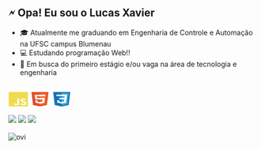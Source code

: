 <h2>🗲 Opa! Eu sou o Lucas Xavier</h2>
  
  - 🎓 Atualmente me graduando em Engenharia de Controle e Automação na UFSC campus Blumenau 
  - 💻 Estudando programação Web!! 
  - 🔭 Em busca do primeiro estágio e/ou vaga na área de tecnologia e engenharia 
  
<div style="display: inline_block"><br>
  <img align="center" alt="Lucas-Js" height="30" width="40" src="https://raw.githubusercontent.com/devicons/devicon/master/icons/javascript/javascript-plain.svg">
  <img align="center" alt="Lucas-HTML" height="30" width="40" src="https://raw.githubusercontent.com/devicons/devicon/master/icons/html5/html5-original.svg">
  <img align="center" alt="Lucas-CSS" height="30" width="40" src="https://raw.githubusercontent.com/devicons/devicon/master/icons/css3/css3-original.svg"> 
</div><br> 
  
  
  
  
<div>
  <a href="https://www.instagram.com/lucasxavsk8/" target="_blank"><img src="https://img.shields.io/badge/-Instagram-%23E4405F?style=for-the-badge&logo=instagram&logoColor=white" target="_blank"></a>
  <a href = "mailto:borgesbfx@gmail.com"><img src="https://img.shields.io/badge/-Gmail-%23333?style=for-the-badge&logo=gmail&logoColor=white" target="_blank"></a>
  <a href="https://www.linkedin.com/in/lucasbfx/" target="_blank"><img src="https://img.shields.io/badge/-LinkedIn-%230077B5?style=for-the-badge&logo=linkedin&logoColor=white" target="_blank"></a> 
</div><br>


<div>
  <img src="https://github-readme-stats.vercel.app/api/top-langs?username=LdeLudwig&show_icons=true&locale=en&layout=compact&theme=chartreuse-dark" alt="ovi" />
   
</div>

